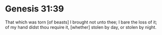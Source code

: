 # Genesis 31:39

That which was torn [of beasts] I brought not unto thee; I bare the loss of it; of my hand didst thou require it, [whether] stolen by day, or stolen by night.